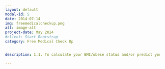 ```yaml
---
layout: default
modal-id: 5
date: 2014-07-14
img: freemedicalcheckup.png
alt: image-alt
project-date: May 2024
#client: Start Bootstrap
category: Free Medical Check Up


description: 1.1. To calculate your BMI/obese status and/or predict your future genaration's color blind status, please click on -> <a href="https://codeinplace.stanford.edu/cip3/share/p6H5A3qEL1AoBPdbECPz">here</a>. 

---
```


